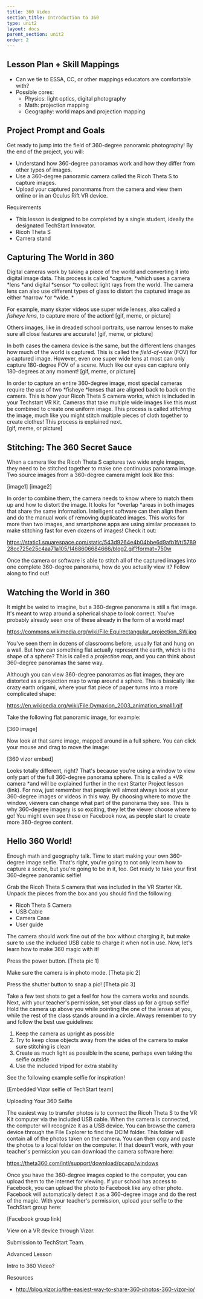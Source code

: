 ```yaml
---
title: 360 Video
section_title: Introduction to 360
type: unit2
layout: docs
parent_section: unit2
order: 2
---
```


## Lesson Plan + Skill Mappings

* Can we tie to ESSA, CC, or other mappings educators are comfortable with?
* Possible cores:
    * Physics: light optics, digital photography
    * Math: projection mapping
    * Geography: world maps and projection mapping

## Project Prompt and Goals

Get ready to jump into the field of 360-degree panoramic photography!  By the end of the project, you will:

* Understand how 360-degree panoramas work and how they differ from other types of images.
* Use a 360-degree panoramic camera called the Ricoh Theta S to capture images.
* Upload your captured panormams from the camera and view them online or in an Oculus Rift VR device.

Requirements

* This lesson is designed to be completed by a single student, ideally the designated TechStart Innovator.
* Ricoh Theta S
* Camera stand

## Capturing The World in 360

Digital cameras work by taking a piece of the world and converting it into digital image data.  This process is called *capture, *which uses a camera *lens *and digital *sensor *to collect light rays from the world.  The camera lens can also use different types of glass to distort the captured image as either *narrow *or *wide.  *

For example, many skater videos use super wide lenses, also called a *fisheye lens*, to capture more of the action!
[gif, meme, or picture]

Others images, like in dreaded school portraits, use narrow lenses to make sure all close features are accurate!
[gif, meme, or picture]

In both cases the camera device is the same, but the different lens changes how much of the world is captured.  This is called the *field-of-view* (FOV) for a captured image.  However, even one super wide lens at most can only capture 180-degree FOV of a scene.  Much like our eyes can capture only 180-degrees at any moment!
[gif, meme, or picture]

In order to capture an entire 360-degree image, most special cameras require the use of two *fisheye *lenses that are aligned back to back on the camera.  This is how your Ricoh Theta S camera works, which is included in your Techstart VR Kit.  Cameras that take multiple wide images like this must be combined to create one uniform image.  This process is called *stitching* the image, much like you might stitch multiple pieces of cloth together to create clothes!  This process is explained next.  
[gif, meme, or picture]

## Stitching: The 360 Secret Sauce

When a camera like the Ricoh Theta S captures two wide angle images, they need to be stitched together to make one continuous panorama image.  Two source images from a 360-degree camera might look like this:

[image1]
[image2]

 In order to combine them, the camera needs to know where to match them up and how to distort the image.  It looks for *overlap *areas in both images that share the same information.  Intelligent software can then align them and do the manual work of removing duplicated images.  This works for more than two images, and smartphone apps are using similar processes to make stitching fast for even dozens of images!  Check it out: 

https://static1.squarespace.com/static/543d9264e4b04bbe6d9afb1f/t/578928cc725e25c4aa71a105/1468606684666/blog2.gif?format=750w

Once the camera or software is able to stitch all of the captured images into one complete 360-degree panorama, how do you actually view it?  Follow along to find out!  

## Watching the World in 360

It might be weird to imagine, but a 360-degree panorama is still a flat image.  It's meant to wrap around a spherical shape to look correct.  You've probably already seen one of these  already in the form of a world map! 

https://commons.wikimedia.org/wiki/File:Equirectangular_projection_SW.jpg

You've seen them in dozens of classrooms before, usually flat and hung on a wall.  But how can something flat actually represent the earth, which is the shape of a sphere?  This is called a *projection map*, and you can think about 360-degree panoramas the same way.  

Although you can view 360-degree panoramas as flat images, they are distorted as a projection map to wrap around a sphere.  This is basically like crazy earth origami, where your flat piece of paper turns into a more complicated shape:

https://en.wikipedia.org/wiki/File:Dymaxion_2003_animation_small1.gif

Take the following flat panoramic image, for example:

[360 image]

Now look at that same image, mapped around in a full sphere.  You can click your mouse and drag to move the image:

[360 vizor embed]

Looks totally different, right?  That's because you're using a window to view only part of the full 360-degree panorama sphere.  This is called a *VR camera *and will be explained further in the next Starter Project lesson (link).  For now, just remember that people will almost always look at your 360-degree images or videos in this way.  By choosing where to move the window, viewers can change what part of the panorama they see.  This is why 360-degree imagery is so exciting, they let the viewer choose where to go!  You might even see these on Facebook now, as people start to create more 360-degree content.  

## Hello 360 World!

Enough math and geography talk.  Time to start making your own 360-degree image selfie.  That's right, you're going to not only learn how to capture a scene, but you're going to be in it, too.  Get ready to take your first 360-degree panoramic selfie! 

Grab the Ricoh Theta S camera that was included in the VR Starter Kit.  Unpack the pieces from the box and you should find the following:

* Ricoh Theta S Camera
* USB Cable
* Camera Case
* User guide

The camera should work fine out of the box without charging it, but make sure to use the included USB cable to charge it when not in use.  Now, let's learn how to make 360 magic with it! 

Press the power button.
[Theta pic 1]

Make sure the camera is in photo mode.
[Theta pic 2]

Press the shutter button to snap a pic!
[Theta pic 3]

Take a few test shots to get a feel for how the camera works and sounds.  Next, with your teacher's permission, set your class up for a group selfie!  Hold the camera up above you while pointing the one of the lenses at you, while the rest of the class stands around in a circle.  Always remember to try and follow the best use guidelines:

1. Keep the camera as upright as possible
2. Try to keep close objects away from the sides of the camera to make sure stitching is clean
3. Create as much light as possible in the scene, perhaps even taking the selfie outside
4. Use the included tripod for extra stability

See the following example selfie for inspiration!

[Embedded Vizor selfie of TechStart team]

Uploading Your 360 Selfie

The easiest way to transfer photos is to connect the Ricoh Theta S to the VR Kit computer via the included USB cable.  When the camera is connected, the computer will recognize it as a USB device.  You can browse the camera device through the File Explorer to find the DCIM folder.  This folder will contain all of the photos taken on the camera.  You can then copy and paste the photos to a local folder on the computer.  If that doesn't work, with your teacher's permission you can download the camera software here:

https://theta360.com/intl/support/download/pcapp/windows

Once you have the 360-degree images copied to the computer, you can upload them to the internet for viewing.  If your school has access to Facebook, you can upload the photo to Facebook like any other photo.  Facebook will automatically detect it as a 360-degree image and do the rest of the magic.  With your teacher's permission, upload your selfie to the TechStart group here:

[Facebook group link]

View on a VR device through Vizor.

Submission to TechStart Team.

Advanced Lesson

Intro to 360 Video?

Resources

* http://blog.vizor.io/the-easiest-way-to-share-360-photos-360-vizor-io/


